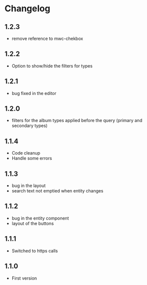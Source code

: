 # Changelog

## 1.2.3

- remove reference to mwc-chekbox

## 1.2.2

- Option to show/hide the filters for types

## 1.2.1

- bug fixed in the editor

## 1.2.0

- filters for the album types applied before the query (primary and secondary types)

## 1.1.4

- Code cleanup
- Handle some errors

## 1.1.3

- bug in the layout
- search text not emptied when entity changes

## 1.1.2

- bug in the entity component
- layout of the buttons

## 1.1.1

- Switched to https calls

## 1.1.0

- First version
